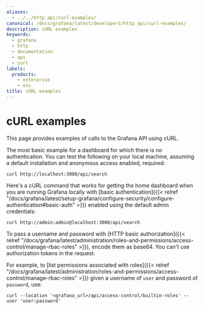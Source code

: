 ```yaml
---
aliases:
  - ../../http_api/curl-examples/
canonical: /docs/grafana/latest/developers/http_api/curl-examples/
description: cURL examples
keywords:
  - grafana
  - http
  - documentation
  - api
  - curl
labels:
  products:
    - enterprise
    - oss
title: cURL examples
---
```


# cURL examples

This page provides examples of calls to the Grafana API using cURL.

The most basic example for a dashboard for which there is no authentication. You can test the following on your local machine, assuming a default installation and anonymous access enabled, required:

```
curl http://localhost:3000/api/search
```

Here's a cURL command that works for getting the home dashboard when you are running Grafana locally with [basic authentication]({{< relref "/docs/grafana/latest/setup-grafana/configure-security/configure-authentication#basic-auth" >}}) enabled using the default admin credentials:

```
curl http://admin:admin@localhost:3000/api/search
```

To pass a username and password with [HTTP basic authorization]({{< relref "/docs/grafana/latest/administration/roles-and-permissions/access-control/manage-rbac-roles" >}}), encode them as base64.
You can't use authorization tokens in the request.

For example, to [list permissions associated with roles]({{< relref "/docs/grafana/latest/administration/roles-and-permissions/access-control/manage-rbac-roles" >}}) given a username of `user` and password of `password`, use:

```
curl --location '<grafana_url>/api/access-control/builtin-roles' --user 'user:password'
```
